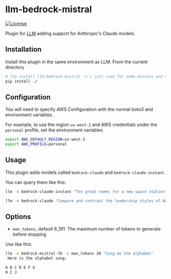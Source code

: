 # llm-bedrock-mistral
[![License](https://img.shields.io/badge/license-Apache%202.0-blue.svg)]()

Plugin for [LLM](https://llm.datasette.io/) adding support for Anthropic's Claude models.

## Installation

Install this plugin in the same environment as LLM. From the current directory
```bash
# llm install llm-bedrock-mistral -> i just code for some minutes and not much time to do this :()
pip install ./
```
## Configuration

You will need to specify AWS Configuration with the normal boto3 and environment variables.

For example, to use the region `us-west-2` and AWS credentials under the `personal` profile, set the environment variables

```bash
export AWS_DEFAULT_REGION=us-west-2
export AWS_PROFILE=personal
```

## Usage

This plugin adds models called `bedrock-claude` and `bedrock-claude-instant`.

You can query them like this:

```bash
llm -m bedrock-claude-instant "Ten great names for a new space station"
```

```bash
llm -m bedrock-claude "Compare and contrast the leadership styles of Abraham Lincoln and Boris Johnson."
```

## Options

- `max_tokens`, default 8_191: The maximum number of tokens to generate before stopping


Use like this:
```bash
llm -m bedrock-mistral-7b -o max_tokens 20 "Sing me the alphabet"
 Here is the alphabet song:

A B C D E F G
H I J
```
